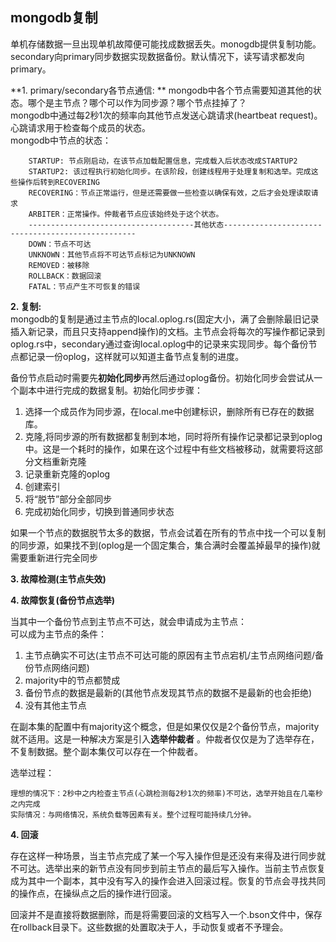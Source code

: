 ## mongodb复制

单机存储数据一旦出现单机故障便可能找成数据丢失。monogdb提供复制功能。secondary向primary同步数据实现数据备份。默认情况下，读写请求都发向primary。

**1. primary/secondary各节点通信: ** mongodb中各个节点需要知道其他的状态。哪个是主节点？哪个可以作为同步源？哪个节点挂掉了？<br>
    mongodb中通过每2秒1次的频率向其他节点发送心跳请求(heartbeat request)。心跳请求用于检查每个成员的状态。<br>
    mongodb中节点的状态：

        STARTUP: 节点刚启动，在该节点加载配置信息，完成载入后状态改成STARTUP2 
        STARTUP2: 该过程执行初始化同步。在该阶段，创建线程用于处理复制和选举。完成这些操作后转到RECOVERING
        RECOVERING：节点正常运行，但是还需要做一些检查以确保有效，之后才会处理读取请求
        ARBITER：正常操作。仲裁者节点应该始终处于这个状态。
        -------------------------------------其他状态--------------------------------------------------
        DOWN：节点不可达
        UNKNOWN：其他节点将不可达节点标记为UNKNOWN
        REMOVED：被移除
        ROLLBACK：数据回滚
        FATAL：节点产生不可恢复的错误

**2. 复制:**<br>
mongodb的复制是通过主节点的local.oplog.rs(固定大小，满了会删除最旧记录插入新记录，而且只支持append操作)的文档。主节点会将每次的写操作都记录到oplog.rs中，secondary通过查询local.oplog中的记录来实现同步。每个备份节点都记录一份oplog，这样就可以知道主备节点复制的进度。 <br>    
   
备份节点启动时需要先**初始化同步**再然后通过oplog备份。初始化同步会尝试从一个副本中进行完成的数据复制。初始化同步步骤：
        
1. 选择一个成员作为同步源，在local.me中创建标识，删除所有已存在的数据库。
2. 克隆,将同步源的所有数据都复制到本地，同时将所有操作记录都记录到oplog中。这是一个耗时的操作，如果在这个过程中有些文档被移动，就需要将这部分文档重新克隆
3. 记录重新克隆的oplog
4. 创建索引
5. 将“脱节”部分全部同步
6. 完成初始化同步，切换到普通同步状态

如果一个节点的数据脱节太多的数据，节点会试着在所有的节点中找一个可以复制的同步源，如果找不到(oplog是一个固定集合，集合满时会覆盖掉最早的操作)就需要重新进行完全同步

**3. 故障检测(主节点失效)**<br>


**4. 故障恢复(备份节点选举)**

当其中一个备份节点到主节点不可达，就会申请成为主节点：<br>
可以成为主节点的条件：

1. 主节点确实不可达(主节点不可达可能的原因有主节点宕机/主节点网络问题/备份节点网络问题)
2. majority中的节点都赞成
3. 备份节点的数据是最新的(其他节点发现其节点的数据不是最新的也会拒绝)
4. 没有其他主节点

在副本集的配置中有majority这个概念，但是如果仅仅是2个备份节点，majority就不适用。这是一种解决方案是引入**选举仲裁者**
。仲裁者仅仅是为了选举存在，不复制数据。整个副本集仅可以存在一个仲裁者。

选举过程：
    
    理想的情况下：2秒中之内检查主节点(心跳检测每2秒1次的频率)不可达，选举开始且在几毫秒之内完成
    实际情况：与网络情况，系统负载等因素有关。整个过程可能持续几分钟。


**4. 回滚**

存在这样一种场景，当主节点完成了某一个写入操作但是还没有来得及进行同步就不可达。选举出来的新节点没有同步到前主节点的最后写入操作。当前主节点恢复成为其中一个副本，其中没有写入的操作会进入回滚过程。恢复的节点会寻找共同的操作点，在操纵点之后的操作进行回滚。

回滚并不是直接将数据删除，而是将需要回滚的文档写入一个.bson文件中，保存在rollback目录下。这些数据的处置取决于人，手动恢复或者不予理会。

